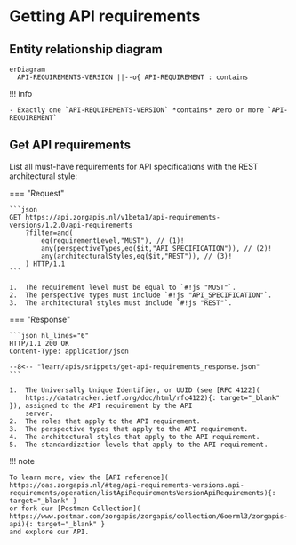 ﻿# Getting API requirements

## Entity relationship diagram

``` mermaid
erDiagram
  API-REQUIREMENTS-VERSION ||--o{ API-REQUIREMENT : contains
```

!!! info

    - Exactly one `API-REQUIREMENTS-VERSION` *contains* zero or more `API-REQUIREMENT`

## Get API requirements

List all must-have requirements for API specifications with the REST architectural style:

=== "Request"

    ```json
    GET https://api.zorgapis.nl/v1beta1/api-requirements-versions/1.2.0/api-requirements
        ?filter=and(
            eq(requirementLevel,"MUST"), // (1)!
            any(perspectiveTypes,eq($it,"API_SPECIFICATION")), // (2)!
            any(architecturalStyles,eq($it,"REST")), // (3)!
        ) HTTP/1.1
    ```

    1.  The requirement level must be equal to `#!js "MUST"`.
    2.  The perspective types must include `#!js "API_SPECIFICATION"`.
    3.  The architectural styles must include `#!js "REST"`.

=== "Response"

    ```json hl_lines="6"
    HTTP/1.1 200 OK
    Content-Type: application/json

    --8<-- "learn/apis/snippets/get-api-requirements_response.json"
    ```

    1.  The Universally Unique Identifier, or UUID (see [RFC 4122](
        https://datatracker.ietf.org/doc/html/rfc4122){: target="_blank" }), assigned to the API requirement by the API
        server.
    2.  The roles that apply to the API requirement.
    3.  The perspective types that apply to the API requirement.
    4.  The architectural styles that apply to the API requirement.
    5.  The standardization levels that apply to the API requirement.

!!! note

    To learn more, view the [API reference](
    https://oas.zorgapis.nl/#tag/api-requirements-versions.api-requirements/operation/listApiRequirementsVersionApiRequirements){: target="_blank" }
    or fork our [Postman Collection](
    https://www.postman.com/zorgapis/zorgapis/collection/6oerml3/zorgapis-api){: target="_blank" }
    and explore our API.